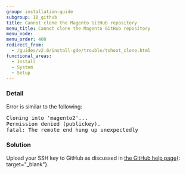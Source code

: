 ```yaml
---
group: installation-guide
subgroup: 10_github
title: Cannot clone the Magento GitHub repository
menu_title: Cannot clone the Magento GitHub repository
menu_node:
menu_order: 400
redirect_from:
  - /guides/v2.0/install-gde/trouble/tshoot_clone.html
functional_areas:
  - Install
  - System
  - Setup
---
```


### Detail

Error is similar to the following:

<pre>Cloning into 'magento2'...
Permission denied (publickey).
fatal: The remote end hung up unexpectedly</pre>

### Solution

Upload your SSH key to GitHub as discussed in [the GitHub help page](https://help.github.com/articles/generating-ssh-keys){: target="_blank"}.

